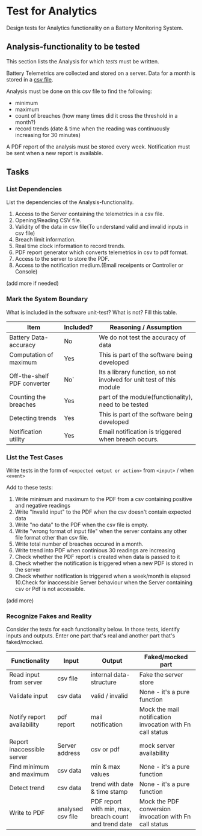 # Test for Analytics

Design tests for Analytics functionality on a Battery Monitoring System.



## Analysis-functionality to be tested

This section lists the Analysis for which _tests_ must be written.

Battery Telemetrics are collected and stored on a server.
Data for a month is stored in a [csv file](https://en.wikipedia.org/wiki/Comma-separated_values).

Analysis must be done on this csv file to find the following:
- minimum
- maximum
- count of breaches (how many times did it cross the threshold in a month?)
- record trends (date & time when the reading was continuously increasing for 30 minutes)

A PDF report of the analysis must be stored every week.
Notification must be sent when a new report is available.

## Tasks

### List Dependencies

List the dependencies of the Analysis-functionality.

1. Access to the Server containing the telemetrics in a csv file.
2. Opening/Reading CSV file.
3. Validity of the data in csv file(To understand valid and invalid inputs in csv file)
4. Breach limit information.
5. Real time clock information to record trends.
6. PDF report generator which converts telemetrics in csv to pdf format.
7. Access to the server to store the PDF.
8. Access to the notification medium.(Email receipents or Controller or Console)



(add more if needed)

### Mark the System Boundary

What is included in the software unit-test? What is not? Fill this table.

| Item                      | Included?     | Reasoning / Assumption
|---------------------------|---------------|---
Battery Data-accuracy       | No            | We do not test the accuracy of data
Computation of maximum      | Yes           | This is part of the software being developed
Off-the-shelf PDF converter | No`           | Its a library function, so not involved for unit test of this module
Counting the breaches       | Yes           | part of the module(functionality), need to be tested
Detecting trends            | Yes           | This is part of the software being developed
Notification utility        | Yes           | Email notification is triggered when breach occurs.

### List the Test Cases

Write tests in the form of `<expected output or action>` from `<input>` / when `<event>`

Add to these tests:

1. Write minimum and maximum to the PDF from a csv containing positive and negative readings
2. Write "Invalid input" to the PDF when the csv doesn't contain expected data
3. Write "no data" to the PDF when the csv file is empty.
4. Write "wrong format of input file" when the server contains any other file format other than csv file.
5. Write total number of breaches occured in a month.
6. Write trend into PDF when continious 30 readings are increasing
7. Check whether the PDF report is created when data is passed to it
8. Check whether the notification is triggered when a new PDF is stored in the server
9. Check whether notification is triggered when a week/month is elapsed
10.Check for inaccessible Server behaviour when the Server containing csv or Pdf is not accessible. 


(add more)

### Recognize Fakes and Reality

Consider the tests for each functionality below.
In those tests, identify inputs and outputs.
Enter one part that's real and another part that's faked/mocked.

| Functionality            | Input        | Output                      | Faked/mocked part
|--------------------------|--------------|-----------------------------|---
Read input from server     | csv file     | internal data-structure     | Fake the server store
Validate input             | csv data     | valid / invalid             | None - it's a pure function
Notify report availability | pdf report   | mail notification           | Mock the mail notification invocation with Fn call status
Report inaccessible server |Server address| csv or pdf                  | mock server availability
Find minimum and maximum   | csv data     | min & max values            | None - it's a pure function
Detect trend               | csv data     |trend with date & time stamp | None - it's a pure function
Write to PDF               | analysed csv file| PDF report with min, max, breach count and trend date | Mock the PDF conversion invocation with Fn call status
